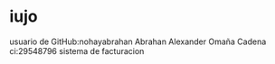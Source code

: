# iujo
usuario de GitHub:nohayabrahan
Abrahan Alexander Omaña Cadena 
ci:29548796
sistema de facturacion 

